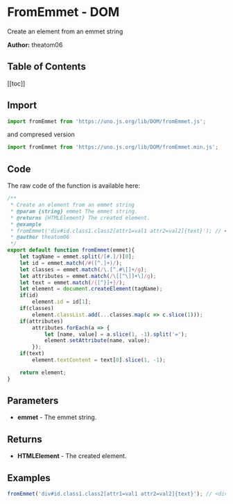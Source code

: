# FromEmmet - DOM
Create an element from an emmet string

**Author:** theatom06

## Table of Contents
[[toc]]

## Import 

```js
import fromEmmet from 'https://uno.js.org/lib/DOM/fromEmmet.js';
```
and compresed version
```js
import fromEmmet from 'https://uno.js.org/lib/DOM/fromEmmet.min.js';
```

## Code
The raw code of the function is available here:
```js
/**
 * Create an element from an emmet string
 * @param {string} emmet The emmet string.
 * @returns {HTMLElement} The created element.
 * @example
 * fromEmmet('div#id.class1.class2[attr1=val1 attr2=val2]{text}'); // <div id="id" class="class1 class2" attr1="val1" attr2="val2">text</div>
 * @author theatom06
 */
export default function fromEmmet(emmet){
    let tagName = emmet.split(/[#.]/)[0];
    let id = emmet.match(/#([^.]+)/);
    let classes = emmet.match(/\.[^.#\[]+/g);
    let attributes = emmet.match(/\[[^\]]+\]/g);
    let text = emmet.match(/{[^}]+}/);
    let element = document.createElement(tagName);
    if(id)
        element.id = id[1];
    if(classes)
        element.classList.add(...classes.map(c => c.slice(1)));
    if(attributes)
        attributes.forEach(a => {
            let [name, value] = a.slice(1, -1).split('=');
            element.setAttribute(name, value);
        });
    if(text)
        element.textContent = text[0].slice(1, -1);

    return element;
}
```

## Parameters
* **emmet** - The emmet string.


## Returns
* **HTMLElement** - The created element.


## Examples
```js
fromEmmet('div#id.class1.class2[attr1=val1 attr2=val2]{text}'); // <div id="id" class="class1 class2" attr1="val1" attr2="val2">text</div>

```